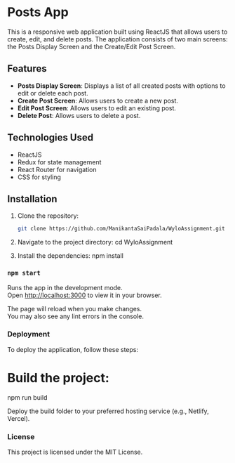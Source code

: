 # Posts App

This is a responsive web application built using ReactJS that allows users to create, edit, and delete posts. The application consists of two main screens: the Posts Display Screen and the Create/Edit Post Screen.

## Features

- **Posts Display Screen**: Displays a list of all created posts with options to edit or delete each post.
- **Create Post Screen**: Allows users to create a new post.
- **Edit Post Screen**: Allows users to edit an existing post.
- **Delete Post**: Allows users to delete a post.

## Technologies Used

- ReactJS
- Redux for state management
- React Router for navigation
- CSS for styling

## Installation

1. Clone the repository:
   ```sh
   git clone https://github.com/ManikantaSaiPadala/WyloAssignment.git

2. Navigate to the project directory:
   cd WyloAssignment

3. Install the dependencies:
   npm install

### `npm start`

Runs the app in the development mode.\
Open [http://localhost:3000](http://localhost:3000) to view it in your browser.

The page will reload when you make changes.\
You may also see any lint errors in the console.

### Deployment

To deploy the application, follow these steps:

# Build the project:

  npm run build
  
  Deploy the build folder to your preferred hosting service (e.g., Netlify, Vercel).

### License
This project is licensed under the MIT License.
